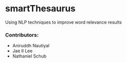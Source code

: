 # smartThesaurus
Using NLP techniques to improve word relevance results

### Contributors:
- Aniruddh Nautiyal
- Jae II Lee
- Nathaniel Schub
